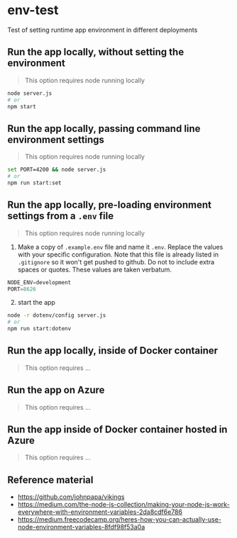 # env-test
Test of setting runtime app environment in different deployments

## Run the app locally, without setting the environment

> This option requires node running locally

  ```bash
  node server.js
  # or
  npm start
  ```

## Run the app locally, passing command line environment settings

> This option requires node running locally

  ```bash
  set PORT=4200 && node server.js
  # or
  npm run start:set
  ```

## Run the app locally, pre-loading environment settings from a `.env` file

> This option requires node running locally

1. Make a copy of `.example.env` file and name it `.env`. Replace the values with your specific configuration. Note that this file is already listed in `.gitignore` so it won't get pushed to github. Do not to include extra spaces or quotes. These values are taken verbatum.

  ```javascript
  NODE_ENV=development
  PORT=8626
  ```

2. start the app

  ```bash
  node -r dotenv/config server.js
  # or
  npm run start:dotenv
  ```

## Run the app locally, inside of Docker container

> This option requires ...

## Run the app on Azure

> This option requires ...

## Run the app inside of Docker container hosted in Azure

> This option requires ...

## Reference material

- https://github.com/johnpapa/vikings
- https://medium.com/the-node-js-collection/making-your-node-js-work-everywhere-with-environment-variables-2da8cdf6e786
- https://medium.freecodecamp.org/heres-how-you-can-actually-use-node-environment-variables-8fdf98f53a0a
